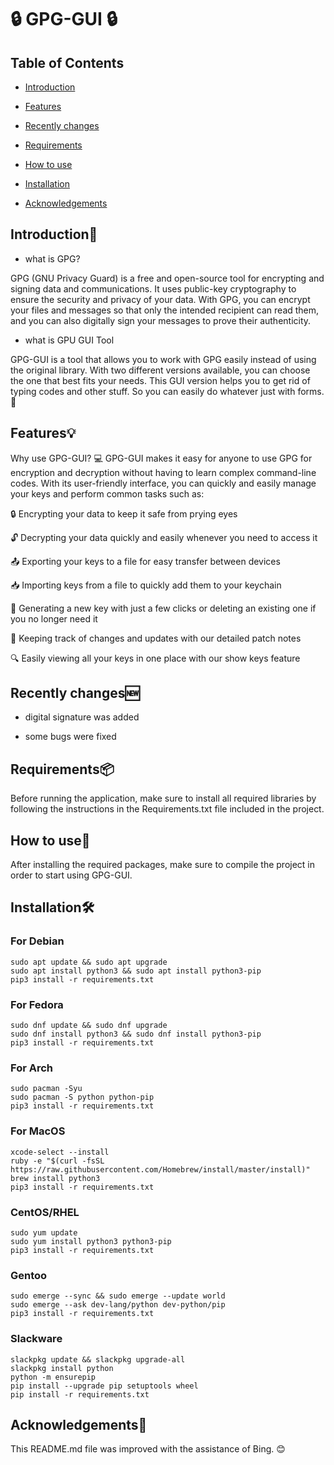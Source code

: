 # 🔒 GPG-GUI 🔒
## Table of Contents

* [Introduction](#introduction)

* [Features](#features)

* [Recently changes](#recently-changes)

* [Requirements](#requirements)

* [How to use](#how-to-use)

* [Installation](#installation%EF%B8%8F)

* [Acknowledgements](#acknowledgements)

## Introduction👋

+ what is GPG?

GPG (GNU Privacy Guard) is a free and open-source tool for encrypting and signing data and communications. It uses public-key cryptography to ensure the security and privacy of your data. With GPG, you can encrypt your files and messages so that only the intended recipient can read them, and you can also digitally sign your messages to prove their authenticity.

+ what is GPU GUI Tool

GPG-GUI is a tool that allows you to work with GPG easily instead of using the original library. With two different versions available, you can choose the one that best fits your needs.
This GUI version helps you to get rid of typing codes and other stuff. So you can easily do whatever just with forms. 🎉

## Features💡
Why use GPG-GUI? 💻 GPG-GUI makes it easy for anyone to use GPG for encryption and decryption without having to learn complex command-line codes. With its user-friendly interface, you can quickly and easily manage your keys and perform common tasks such as:

🔒 Encrypting your data to keep it safe from prying eyes

🔓 Decrypting your data quickly and easily whenever you need to access it

📤 Exporting your keys to a file for easy transfer between devices

📥 Importing keys from a file to quickly add them to your keychain

🔑 Generating a new key with just a few clicks or deleting an existing one if you no longer need it

📝 Keeping track of changes and updates with our detailed patch notes

🔍 Easily viewing all your keys in one place with our show keys feature

## Recently changes🆕

+ digital signature was added

+ some bugs were fixed

## Requirements📦
Before running the application, make sure to install all required libraries by following the instructions in the Requirements.txt file included in the project.

## How to use📖
After installing the required packages, make sure to compile the project in order to start using GPG-GUI.

## Installation🛠️
### For Debian 
```
sudo apt update && sudo apt upgrade 
sudo apt install python3 && sudo apt install python3-pip 
pip3 install -r requirements.txt
```
### For Fedora
```
sudo dnf update && sudo dnf upgrade 
sudo dnf install python3 && sudo dnf install python3-pip 
pip3 install -r requirements.txt
```
### For Arch
```
sudo pacman -Syu
sudo pacman -S python python-pip
pip3 install -r requirements.txt
```
### For MacOS
```
xcode-select --install
ruby -e "$(curl -fsSL https://raw.githubusercontent.com/Homebrew/install/master/install)"
brew install python3
pip3 install -r requirements.txt
```
### CentOS/RHEL
```
sudo yum update
sudo yum install python3 python3-pip
pip3 install -r requirements.txt
```
### Gentoo
```
sudo emerge --sync && sudo emerge --update world 
sudo emerge --ask dev-lang/python dev-python/pip 
pip3 install -r requirements.txt
```
### Slackware
```
slackpkg update && slackpkg upgrade-all 
slackpkg install python 
python -m ensurepip 
pip install --upgrade pip setuptools wheel 
pip install -r requirements.txt
```
## Acknowledgements🙏
This README.md file was improved with the assistance of Bing. 😊
